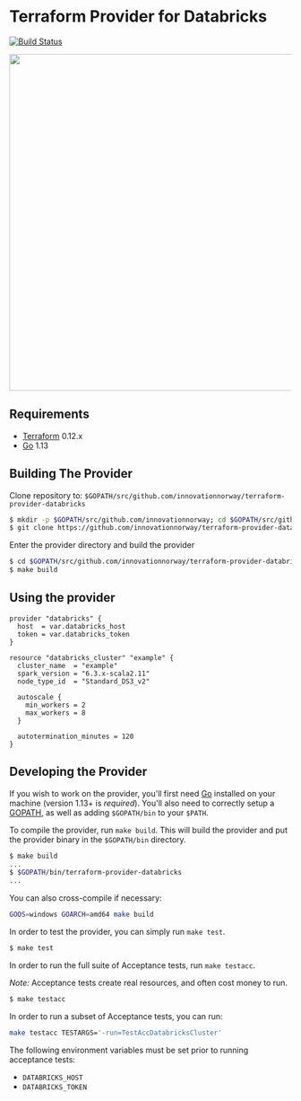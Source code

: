 Terraform Provider for Databricks
==================

[![Build Status](https://travis-ci.com/innovationnorway/terraform-provider-databricks.svg?branch=master)](https://travis-ci.com/innovationnorway/terraform-provider-databricks)

<img src="https://cdn.rawgit.com/hashicorp/terraform-website/master/content/source/assets/images/logo-hashicorp.svg" width="600px">

Requirements
------------

-	[Terraform](https://www.terraform.io/downloads.html) 0.12.x
-	[Go](https://golang.org/doc/install) 1.13

Building The Provider
---------------------

Clone repository to: `$GOPATH/src/github.com/innovationnorway/terraform-provider-databricks`

```sh
$ mkdir -p $GOPATH/src/github.com/innovationnorway; cd $GOPATH/src/github.com/innovationnorway
$ git clone https://github.com/innovationnorway/terraform-provider-databricks.git
```

Enter the provider directory and build the provider

```sh
$ cd $GOPATH/src/github.com/innovationnorway/terraform-provider-databricks
$ make build
```

Using the provider
----------------------

```hcl
provider "databricks" {
  host  = var.databricks_host
  token = var.databricks_token
}

resource "databricks_cluster" "example" {
  cluster_name  = "example"
  spark_version = "6.3.x-scala2.11"
  node_type_id  = "Standard_DS3_v2"

  autoscale {
    min_workers = 2
    max_workers = 8
  }

  autotermination_minutes = 120
}
```

Developing the Provider
---------------------------

If you wish to work on the provider, you'll first need [Go](http://www.golang.org) installed on your machine (version 1.13+ is *required*). You'll also need to correctly setup a [GOPATH](http://golang.org/doc/code.html#GOPATH), as well as adding `$GOPATH/bin` to your `$PATH`.

To compile the provider, run `make build`. This will build the provider and put the provider binary in the `$GOPATH/bin` directory.

```sh
$ make build
...
$ $GOPATH/bin/terraform-provider-databricks
...
```

You can also cross-compile if necessary:

```sh
GOOS=windows GOARCH=amd64 make build
```

In order to test the provider, you can simply run `make test`.

```sh
$ make test
```

In order to run the full suite of Acceptance tests, run `make testacc`.

*Note:* Acceptance tests create real resources, and often cost money to run.

```sh
$ make testacc
```

In order to run a subset of Acceptance tests, you can run:

```sh
make testacc TESTARGS='-run=TestAccDatabricksCluster'
```

The following environment variables must be set prior to running acceptance tests:

- `DATABRICKS_HOST`
- `DATABRICKS_TOKEN`
